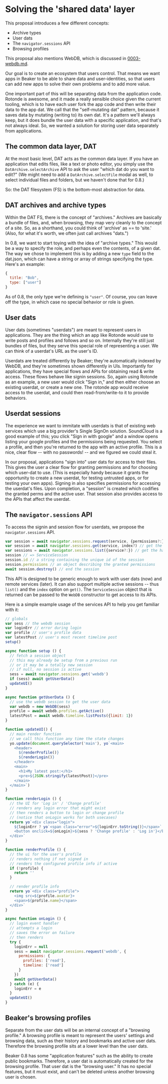 # Solving the 'shared data' layer

This proposal introduces a few different concepts:

 - Archive types
 - User dats
 - The `navigator.sessions` API
 - Browsing profiles

This proposal also mentions WebDB, which is discussed in [0003-webdb.md](./0003-webdb.md).

Our goal is to create an ecosystem that users control. That means we want apps in Beaker to be able to share data and user-identities, so that users can add new apps to solve their own problems and to add more value.

One important part of this will be separating data from the application code. Rotonde is awesome, and it made a really sensible choice given the current tooling, which is to have each user fork the app code and then write their data to the app dat. We call that the "self-mutating dat" pattern, because it saves data by mutating (writing to) its own dat. It's a pattern we'll always keep, but it does bundle the user data with a specific application, and that's not always ideal. So, we wanted a solution for storing user data separately from applications.

## The common data layer, DAT

At the most basic level, DAT acts as the common data layer. If you have an application that edits files, like a text or photo editor, you simply use the `DatArchive.selectArchive` API to ask the user "which dat do you want to edit?" (We might need to add a `DatArchive.selectFile` modal as well, to select individual files and folders, but we haven't done that for 0.8.)

So: the DAT filesystem (FS) is the bottom-most abstraction for data.

## DAT archives and archive types

Within the DAT FS, there is the concept of "archives." Archives are basically a bundle of files, and, when browsing, they map very cleanly to the concept of a site. So, as a shorthand, you could think of 'archive' as == to 'site.' (Also, for what it's worth, we often just call archives "dats.")

In 0.8, we want to start toying with the idea of "archive types." This would be a way to specify the role, and perhaps even the contents, of a given dat. The way we chose to implement this is by adding a new `type` field to the dat.json, which can have a string or array of strings specifying the type. Here's an example:

```js
{
  title: "Bob",
  type: ["user"]
}
```

As of 0.8, the only type we're defining is `"user"`. Of course, you can leave off the type, in which case no special behavior or role is given.

## User dats

User dats (sometimes "userdats") are meant to represent users in applications. They are the thing which an app like Rotonde would use to write posts and profiles and follows and so on. Internally they're still just bundles of files, but they serve this special role of representing a user. We can think of a userdat's URL as the user's ID.

Userdats are treated differently by Beaker; they're automatically indexed by WebDB, and they're sometimes shown differently in UIs. Importantly for applications, they have special flows and APIs for obtaining read & write access. These flows behave like signin sessions. So, again using Rotonde as an example, a new user would click "Sign in," and then either choose an existing userdat, or create a new one. The rotonde app would receive access to the userdat, and could then read-from/write-to it to provide behaviors.

## Userdat sessions

The experience we want to immitate with userdats is that of existing web services which use a big provider's Single SignOn solution. SoundCloud is a good example of this; you click "Sign in with google" and a window opens listing your google profiles and the permissions being requested. You select a profile, and then you're returned to the app with an active profile. This is a nice, clear flow -- with no passwords! -- and we figured we could steal it.

In our proposal, applications "sign into" user dats for access to their files. This gives the user a clear flow for granting permissions and for choosing which user-dat to use. (This is especially handy because it grants the opportunity to create a new userdat, for testing untrusted apps, or for testing your own apps). Signing in also specifies permissions for accessing the userdat's files. Upon completion, a "session" is created which codifies the granted perms and the active user. That session also provides access to the APIs that affect the userdat.

## The `navigator.sessions` API

To access the signin and session flow for userdats, we propose the `navigator.sessions` API.

```js
var session = await navigator.sessions.request(service, {permissions?:}) // request session with a new service
var session = await navigator.sessions.get(service, index?) // get the handle to an existing session
var sessions = await navigator.sessions.list({service?:}) // get the handle to all existing sessions
session // => ServiceSession
session.id // a string containing the unique id of the session
session.permissions // an object describing the granted permissions
await session.destroy() // end the session
```

This API is designed to be generic enough to work with user dats (now) and remote services (later). It can also support multiple active sessions -- thus `list()` and the `index` option on `get()`. The `ServiceSession` object that is returned can be passed to the `WebDB` constructor to get access to its APIs.

Here is a simple example usage of the services API to help you get familiar with it:

```js
// globals
var sess // the webdb session
var loginErr // error during login
var profile // user's profile data
var latestPost // user's most recent timeline post
setup()

async function setup () {
  // fetch a session object
  // this may already be setup from a previous run
  // or it may be a totally new session
  // if null, no session is active
  sess = await navigator.sessions.get('webdb')
  if (sess) await getUserData()
  updateUI()
}

async function getUserData () {
  // use the webdb session to get the user data
  var webdb = new WebDB(sess)
  profile = await webdb.profiles.getActive()
  latestPost = await webdb.timeline.listPosts({limit: 1})
}

function updateUI() {
  // main render function
  // we call this function any time the state changes
  yo.update(document.querySelector('main'), yo`<main>
    <header>
      ${renderProfile()}
      ${renderLogin()}
    </header>
    <main>
      <h1>My latest post:</h1>
      <pre>${JSON.stringify(latestPost)}</pre>
    </main>
  </main>`)
}

function renderLogin () {
  // the UI for 'Log in' / 'Change profile'
  // renders any login error that might exist
  // then renders a button to login or change profile
  // (notice that onLogin works for both usecases)
  return yo`<div class="login">
    ${loginErr ? yo`<span class="error">${loginErr.toString()}</span>` : ''}
    <button onclick=${onLogin}>${sess ? 'Change profile' : 'Log in'}</button>
  </div>`
}

function renderProfile () {
  // the ui for the user's profile
  // renders nothing if not signed in
  // renders the configured profile info if active
  if (!profile) {
    return ''
  }

  // render profile info
  return yo`<div class="profile">
    <img src=${profile.avatar}>
    <span>${profile.name}</span>
  </div>`
}

async function onLogin () {
  // login event handler
  // attempts a login
  // saves the error on failure
  // then renders
  try {
    loginErr = null
    sess = await navigator.sessions.request('webdb', {
      permissions: {
        profiles: ['read'],
        timeline: ['read']
      }
    })
    await getUserData()
  } catch (e) {
    loginErr = e
  }
  updateUI()
}
```

## Beaker's browsing profiles

Separate from the user dats will be an internal concept of a "browsing profile." A browsing profile is meant to represent the users' settings and browsing data, such as their history and bookmarks and active user dats. Therefore the browsing profile sits at a lower level than the user dats.

Beaker 0.8 has some "application features" such as the ability to create public bookmarks. Therefore, a user dat is automatically created for the browsing profile. That user dat is the "browsing user." It has no special features, but it must exist, and can't be deleted unless another browsing user is chosen.